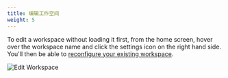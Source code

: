 ```yaml
---
title: 编辑工作空间
weight: 5
---
```


To edit a workspace without loading it first, from the home screen, hover over the workspace name and click the settings icon on the right hand side. You'll then be able to [reconfigure your existing workspace](http://localhost:9000/docs/ganache/workspaces/creating-workspaces#workspace-configuration).

![Edit Workspace](/img/docs/ganache/v2-shared-seese/home-settings.png)
